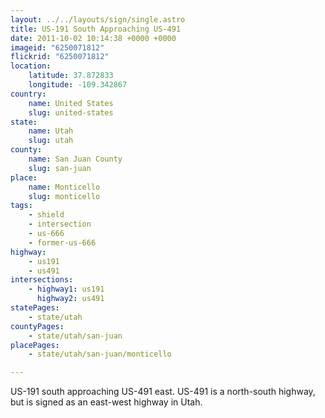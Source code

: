 ```yaml
---
layout: ../../layouts/sign/single.astro
title: US-191 South Approaching US-491
date: 2011-10-02 10:14:38 +0000 +0000
imageid: "6250071812"
flickrid: "6250071812"
location:
    latitude: 37.872833
    longitude: -109.342867
country:
    name: United States
    slug: united-states
state:
    name: Utah
    slug: utah
county:
    name: San Juan County
    slug: san-juan
place:
    name: Monticello
    slug: monticello
tags:
    - shield
    - intersection
    - us-666
    - former-us-666
highway:
    - us191
    - us491
intersections:
    - highway1: us191
      highway2: us491
statePages:
    - state/utah
countyPages:
    - state/utah/san-juan
placePages:
    - state/utah/san-juan/monticello

---
```

US-191 south approaching US-491 east.  US-491 is a north-south highway, but is signed as an east-west highway in Utah.